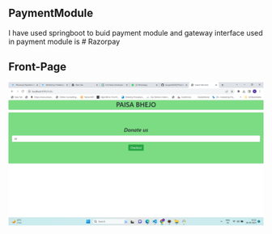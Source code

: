 ## PaymentModule
I have used springboot to buid payment module and gateway interface used in payment module is # Razorpay

## Front-Page
![front-Page](https://github.com/durgesh4040/PaymentModule/blob/642da521b489982cfa389a4d3758df9fc1bc6ee5/src/main/resources/static/images/Screenshot%20(14).png)
